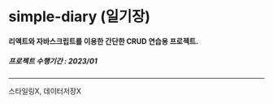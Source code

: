 # simple-diary (일기장)
#### 리액트와 자바스크립트를 이용한 간단한 CRUD 연습용 프로젝트.
##### 프로젝트 수행기간 : 2023/01
---
스타일링X, 데이터저장X

